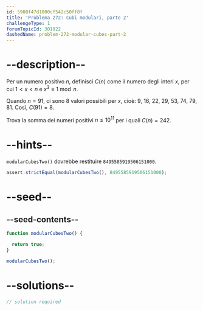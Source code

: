 ```yaml
---
id: 5900f47d1000cf542c50ff8f
title: 'Problema 272: Cubi modulari, parte 2'
challengeType: 1
forumTopicId: 301922
dashedName: problem-272-modular-cubes-part-2
---
```


# --description--

Per un numero positivo $n$, definisci $C(n)$ come il numero degli interi $x$, per cui $1 < x < n$ e $x^3 \equiv 1\bmod n$.

Quando $n = 91$, ci sono 8 valori possibili per $x$, cioè: 9, 16, 22, 29, 53, 74, 79, 81. Così, $C(91) = 8$.

Trova la somma dei numeri positivi $n ≤ {10}^{11}$ per i quali $C(n)=242$.

# --hints--

`modularCubesTwo()` dovrebbe restituire `8495585919506151000`.

```js
assert.strictEqual(modularCubesTwo(), 8495585919506151000);
```

# --seed--

## --seed-contents--

```js
function modularCubesTwo() {

  return true;
}

modularCubesTwo();
```

# --solutions--

```js
// solution required
```
